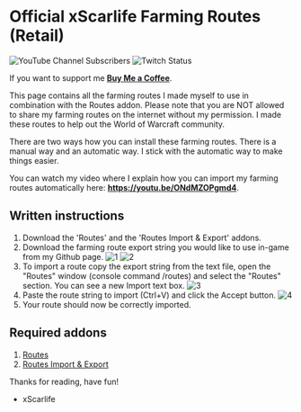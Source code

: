 # Official xScarlife Farming Routes (Retail)

![YouTube Channel Subscribers](https://img.shields.io/youtube/channel/subscribers/UCY_LsfkMQS--TVMvGl90rNA?style=social)
![Twitch Status](https://img.shields.io/twitch/status/xscarlife?style=social)

If you want to support me **[Buy Me a Coffee](https://www.buymeacoffee.com/xscarlife)**.

This page contains all the farming routes I made myself to use in combination with the Routes addon. Please note that you are NOT allowed to share my farming routes on the internet without my permission. I made these routes to help out the World of Warcraft community.

There are two ways how you can install these farming routes. There is a manual way and an automatic way. I stick with the automatic way to make things easier.

You can watch my video where I explain how you can import my farming routes automatically here: **https://youtu.be/ONdMZOPgmd4**.


## Written instructions
1) Download the 'Routes' and the 'Routes Import & Export' addons.
2) Download the farming route export string you would like to use in-game from my Github page.
![1](https://user-images.githubusercontent.com/24465574/185458308-5ab2281c-d84f-465e-9b62-68cddfdf1bcf.png)
![2](https://user-images.githubusercontent.com/24465574/185458402-e1fcde95-4951-4fd8-b91b-7e32e8062a1a.png)
3) To import a route copy the export string from the text file, open the "Routes" window (console command /routes) and select the "Routes" section. You can see a new Import text box. 
![3](https://user-images.githubusercontent.com/24465574/185458458-e1202e9f-231e-49e0-8931-71b6173d1019.png)
5) Paste the route string to import (Ctrl+V) and click the Accept button. 
![4](https://user-images.githubusercontent.com/24465574/185458492-86949b8d-80a1-4460-815c-c0de44761c92.png)
7) Your route should now be correctly imported.

## Required addons
1) [Routes](https://www.curseforge.com/wow/addons/routes)
2) [Routes Import & Export](https://www.curseforge.com/wow/addons/routes-import-export)

Thanks for reading, have fun!

- xScarlife
